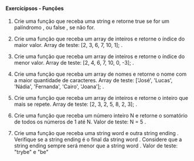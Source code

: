 #### Exercícipsos - Funções

1. Crie uma função que receba uma string e retorne true se for um palíndromo , ou false , se não for.

2. Crie uma função que receba um array de inteiros e retorne o índice do maior valor.
Array de teste: [2, 3, 6, 7, 10, 1]; .

3. Crie uma função que receba um array de inteiros e retorne o índice do menor valor.
Array de teste: [2, 4, 6, 7, 10, 0, -3]; .

4. Crie uma função que receba um array de nomes e retorne o nome com a maior quantidade de caracteres.
Array de teste: ['José', 'Lucas', 'Nádia', 'Fernanda', 'Cairo', 'Joana']; .

5. Crie uma função que receba um array de inteiros e retorne o inteiro que mais se repete.
Array de teste: [2, 3, 2, 5, 8, 2, 3]; .

6. Crie uma função que receba um número inteiro N e retorne o somatório de todos os números de 1 até N.
Valor de teste: N = 5 .

7. Crie uma função que receba uma string word e outra string ending . Verifique se a string ending é o final da string word . Considere que a string ending sempre será menor que a string word .
Valor de teste: "trybe" e "be"
